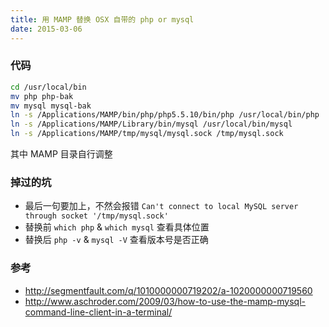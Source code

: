 ```yaml
---
title: 用 MAMP 替换 OSX 自带的 php or mysql
date: 2015-03-06
---
```


### 代码

```bash
cd /usr/local/bin
mv php php-bak
mv mysql mysql-bak
ln -s /Applications/MAMP/bin/php/php5.5.10/bin/php /usr/local/bin/php
ln -s /Applications/MAMP/Library/bin/mysql /usr/local/bin/mysql
ln -s /Applications/MAMP/tmp/mysql/mysql.sock /tmp/mysql.sock
```

其中 MAMP 目录自行调整

### 掉过的坑

- 最后一句要加上，不然会报错 `Can't connect to local MySQL server through socket '/tmp/mysql.sock'`
- 替换前 `which php` & `which mysql` 查看具体位置
- 替换后 `php -v` & `mysql -V` 查看版本号是否正确

### 参考

- <http://segmentfault.com/q/1010000000719202/a-1020000000719560>
- <http://www.aschroder.com/2009/03/how-to-use-the-mamp-mysql-command-line-client-in-a-terminal/>
